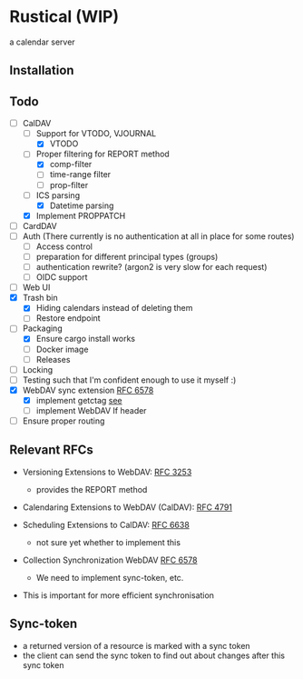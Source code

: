 # Rustical (WIP)

a calendar server

## Installation

## Todo

- [ ] CalDAV
  - [ ] Support for VTODO, VJOURNAL
    - [x] VTODO
  - [ ] Proper filtering for REPORT method
    - [x] comp-filter
    - [ ] time-range filter
    - [ ] prop-filter
  - [ ] ICS parsing
    - [x] Datetime parsing
  - [x] Implement PROPPATCH
- [ ] CardDAV
- [ ] Auth (There currently is no authentication at all in place for some routes)
  - [ ] Access control
  - [ ] preparation for different principal types (groups)
  - [ ] authentication rewrite? (argon2 is very slow for each request)
  - [ ] OIDC support
- [ ] Web UI
- [x] Trash bin
  - [x] Hiding calendars instead of deleting them
  - [ ] Restore endpoint
- [ ] Packaging
  - [x] Ensure cargo install works
  - [ ] Docker image
  - [ ] Releases
- [ ] Locking
- [ ] Testing such that I'm confident enough to use it myself :)
- [x] WebDAV sync extension [RFC 6578](https://www.rfc-editor.org/rfc/rfc6578)
  - [x] implement getctag [see](https://github.com/apple/ccs-calendarserver/blob/master/doc/Extensions/caldav-ctag.txt)
  - [ ] implement WebDAV If header
- [ ] Ensure proper routing

## Relevant RFCs

- Versioning Extensions to WebDAV: [RFC 3253](https://datatracker.ietf.org/doc/html/rfc3253)

  - provides the REPORT method

- Calendaring Extensions to WebDAV (CalDAV): [RFC 4791](https://datatracker.ietf.org/doc/html/rfc4791)
- Scheduling Extensions to CalDAV: [RFC 6638](https://datatracker.ietf.org/doc/html/rfc6638)
  - not sure yet whether to implement this
- Collection Synchronization WebDAV [RFC 6578](https://datatracker.ietf.org/doc/html/rfc6578)
  - We need to implement sync-token, etc.
- This is important for more efficient synchronisation

## Sync-token

- a returned version of a resource is marked with a sync token
- the client can send the sync token to find out about changes after this sync token
